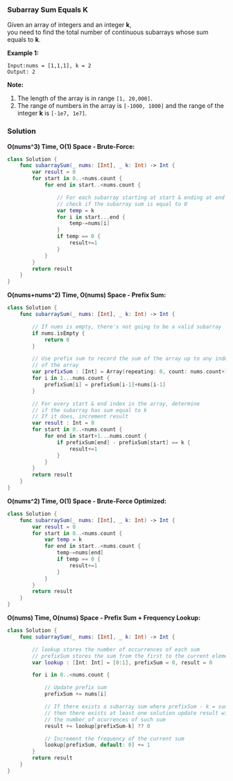 
### Subarray Sum Equals K

Given an array of integers and an integer __k__,</br> 
you need to find the total number of continuous subarrays whose sum equals to __k__.

__Example 1:__
```
Input:nums = [1,1,1], k = 2
Output: 2
```

__Note:__
1. The length of the array is in range `[1, 20,000]`.
2. The range of numbers in the array is `[-1000, 1000]` and the range of the integer __k__ is `[-1e7, 1e7]`.

### Solution
__O(nums^3) Time, O(1) Space - Brute-Force:__
```Swift
class Solution {
    func subarraySum(_ nums: [Int], _ k: Int) -> Int {
        var result = 0
        for start in 0..<nums.count {
            for end in start..<nums.count {

            	// For each subarray starting at start & ending at end
            	// check if the subarray sum is equal to 0
                var temp = k
                for i in start...end {
                    temp-=nums[i]
                }
                if temp == 0 {
                    result+=1
                }
            }
        }
        return result
    }
}
```
__O(nums+nums^2) Time, O(nums) Space - Prefix Sum:__
```Swift
class Solution {
    func subarraySum(_ nums: [Int], _ k: Int) -> Int {

        // If nums is empty, there's not going to be a valid subarray
        if nums.isEmpty {
            return 0
        }

        // Use prefix sum to record the sum of the array up to any index
        // of the array
        var prefixSum : [Int] = Array(repeating: 0, count: nums.count+1)
        for i in 1...nums.count {
            prefixSum[i] = prefixSum[i-1]+nums[i-1]
        }

        // For every start & end index in the array, determine
        // if the subarray has sum equal to k
        // If it does, increment result
        var result : Int = 0
        for start in 0..<nums.count {
            for end in start+1...nums.count {
                if prefixSum[end] - prefixSum[start] == k {
                    result+=1
                }
            }
        }
        return result
    }
}
```
__O(nums^2) Time, O(1) Space - Brute-Force Optimized:__
```Swift
class Solution {
    func subarraySum(_ nums: [Int], _ k: Int) -> Int {
        var result = 0
        for start in 0..<nums.count {
            var temp = k
            for end in start..<nums.count {
                temp-=nums[end]
                if temp == 0 {
                    result+=1
                }
            }
        }
        return result
    }
}
```
__O(nums) Time, O(nums) Space - Prefix Sum + Frequency Lookup:__
```Swift
class Solution {
    func subarraySum(_ nums: [Int], _ k: Int) -> Int {

    	// lookup stores the number of occurrences of each sum
    	// prefixSum stores the sum from the first to the current element
        var lookup : [Int: Int] = [0:1], prefixSum = 0, result = 0

        for i in 0..<nums.count {

        	// Update prefix sum
            prefixSum += nums[i]

            // If there exists a subarray sum where prefixSum - k = sum
            // then there exists at least one solution update result with
            // the number of ocurrences of such sum
            result += lookup[prefixSum-k] ?? 0

            // Increment the frequency of the current sum
            lookup[prefixSum, default: 0] += 1
        }
        return result
    }
}
```